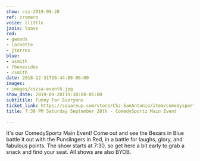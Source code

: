 ```yaml
---
show: csz-2019-09-28
ref: cromero
voice: llittle
janis: lnave
red:
- gwoods
- larnette
- jtorres
blue:
- asmith
- fbenevides
- csmith
date: 2018-12-31T16:44:08-06:00
images:
- images/cszsa-event6.jpg
show_date: 2019-09-28T19:30:00-05:00
subtitile: Funny For Everyone
ticket_link: https://squareup.com/store/CSz-SanAntonio/item/comedysportz-saturday-august-st
title: 7:30 PM Saturday September 28th - ComedySportz Main Event

---
```

It's our ComedySportz Main Event! Come out and see the Bexars in Blue battle it out with the Punslingers in Red, in a battle for laughs, glory, and fabulous points. The show starts at 7:30, so get here a bit early to grab a snack and find your seat. All shows are also BYOB.
